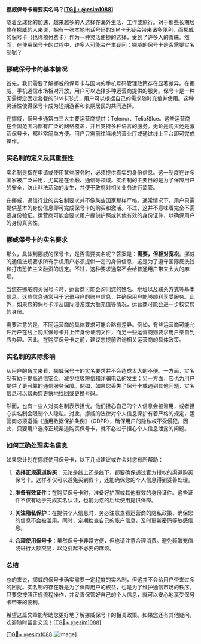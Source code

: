 **挪威保号卡需要实名吗？[[TG💪+ @esim1088](https://t.me/s/esim1088)]**

随着全球化的加速，越来越多的人选择在海外生活、工作或旅行。对于那些长期居住在挪威的人来说，拥有一张本地电话号码的SIM卡无疑会带来诸多便利。而挪威的保号卡（也称预付费卡）作为一种灵活便捷的选择，受到了许多人的青睐。然而，在使用保号卡的过程中，许多人可能会产生疑问：挪威的保号卡是否需要实名制呢？

### 挪威保号卡的基本情况

首先，我们需要了解挪威的保号卡与国内的手机号码管理政策存在显著差异。在挪威，手机通信市场相对开放，用户可以选择多种运营商提供的服务。保号卡是一种无需绑定固定套餐的SIM卡形式，用户可以根据自己的需求随时充值并使用。这种灵活性使得保号卡成为短期游客和长期居民的共同选择。

在挪威，保号卡通常由三大主要运营商提供：Telenor、Telia和Ice。这些运营商在全国范围内都有广泛的网络覆盖，并且支持多种语言的服务。无论是购买还是激活保号卡，都非常简单方便。用户只需前往当地的营业厅或通过线上平台即可完成操作。

### 实名制的定义及其重要性

实名制是指在申请或使用某些服务时，必须提供真实的身份信息。这一制度在许多国家被广泛采用，尤其是在金融、通信等领域。实名制的主要目的是为了保障用户的安全，防止非法活动的发生，并便于政府对相关业务进行监管。

在挪威，通信行业的实名制要求并不像某些国家那样严格。通常情况下，用户只需提供基本的身份信息即可完成保号卡的购买和激活。不过，这并不意味着完全不需要身份验证。运营商可能会要求用户提供护照或其他有效的身份证件，以确保用户的身份真实性。

### 挪威保号卡的实名要求

那么，具体到挪威的保号卡，是否需要实名呢？答案是：**需要，但相对宽松**。挪威的通信法规要求所有手机用户必须提供一定的身份信息，这是为了遵守国际反洗钱和打击恐怖主义融资的规定。不过，这种要求通常不会给普通用户带来太大的麻烦。

当您在挪威购买保号卡时，运营商可能会询问您的姓名、地址以及联系方式等基本信息。这些信息通常用于记录用户的账户信息，并确保用户能够顺利享受服务。此外，如果您的保号卡涉及国际漫游或大额充值等情况，运营商可能会进一步核实您的身份。

需要注意的是，不同运营商的具体要求可能会略有差异。例如，有些运营商可能允许用户在线上购买保号卡并上传身份证明文件，而另一些运营商则要求用户亲自到店办理。因此，在购买保号卡之前，建议您提前咨询相关运营商的具体政策。

### 实名制的实际影响

从用户的角度来看，挪威保号卡的实名要求并不会造成太大的不便。一方面，实名制有助于提高通信安全，减少垃圾短信和诈骗电话的发生；另一方面，它也为用户提供了更可靠的通信服务保障。例如，如果您丢失了保号卡或遇到其他问题，实名信息可以帮助您更快地找回或更换号码。

然而，也有一些人对实名制表示担忧。他们担心自己的个人信息会被滥用，或者担心实名制会限制个人隐私。对此，挪威的法律对个人信息保护有着严格的规定，运营商必须遵循《通用数据保护条例》（GDPR），确保用户的隐私权不受侵犯。因此，只要用户选择正规渠道购买保号卡，就不必过于担心个人信息泄露的问题。

### 如何正确处理实名信息

如果您计划在挪威使用保号卡，以下几点建议或许会对您有所帮助：

1. **选择正规渠道购买**：无论是线上还是线下，都要确保通过官方授权的渠道购买保号卡。这样不仅可以避免买到假卡，还能确保您的个人信息得到妥善处理。
   
2. **准备有效证件**：在购买保号卡时，准备好护照或其他有效的身份证件。这些证件不仅有助于完成实名认证，也能为您的后续使用提供保障。

3. **关注隐私保护**：在提供个人信息时，务必注意查看运营商的隐私政策，确保您的信息不会被滥用。同时，定期检查自己的账户信息，及时更新密码等敏感信息。

4. **合理使用保号卡**：虽然保号卡非常方便，但也请注意合理消费。避免频繁充值或进行大额交易，以免引起不必要的麻烦。

### 总结

总的来说，挪威的保号卡确实需要一定程度的实名制，但这并不会给用户带来过多的困扰。实名制的存在既是为了保障用户的权益，也是为了维护通信市场的秩序。只要您按照正规流程操作，并妥善保管好自己的个人信息，就可以安心地享受保号卡带来的便利。

希望这篇文章能帮助您更好地了解挪威保号卡的相关政策。如果您还有其他疑问，欢迎随时留言交流！[[TG💪+ @esim1088](https://t.me/s/esim1088)] 

[[TG💪+ @esim1088](https://t.me/s/esim1088) ![Image](https://i.postimg.cc/4NQfJmqS/Snipaste-2025-05-13-00-14-12.png)]